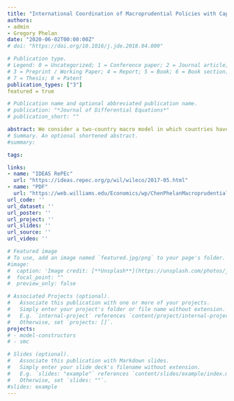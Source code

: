 ```yaml
---
title: "International Coordination of Macroprudential Policies with Capital Flows and Financial Asymmetries"
authors:
- admin
- Gregory Phelan
date: "2020-06-02T00:00:00Z"
# doi: "https://doi.org/10.1016/j.jde.2018.04.009"

# Publication type.
# Legend: 0 = Uncategorized; 1 = Conference paper; 2 = Journal article;
# 3 = Preprint / Working Paper; 4 = Report; 5 = Book; 6 = Book section;
# 7 = Thesis; 8 = Patent
publication_types: ["3"]
featured = true

# Publication name and optional abbreviated publication name.
# publication: "*Journal of Differential Equations*"
# publication_short: ""

abstract: We consider a two-country macro model in which countries have limited ability to issue state-contingent contracts in international markets. Both countries have incentives to stabilize their economy by using macroprudential policy (limiting leverage or capital inflows), but the emerging economy depends on the advanced economy to bear global risk. Lack of coordination hurts developing economies but benefits advanced economies. Financially developed economies are unwilling to intermediate global risk, which means bearing systemic risk, preferring financial stability over credit flows. Advanced economies prefer tighter macroprudential policies than would occur with coordination, giving them greater bargaining power when negotiating international agreements.
# Summary. An optional shortened abstract.
#summary:

tags:

links:
- name: "IDEAS RePEc"
  url: "https://ideas.repec.org/p/wil/wileco/2017-05.html"
- name: "PDF"
  url: "https://web.williams.edu/Economics/wp/ChenPhelanMacroprudentialPolicy_Nov2018.pdf"
url_code: ''
url_dataset: ''
url_poster: ''
url_project: ''
url_slides: ''
url_source: ''
url_video: ''

# Featured image
# To use, add an image named `featured.jpg/png` to your page's folder.
#image:
#  caption: 'Image credit: [**Unsplash**](https://unsplash.com/photos/jdD8gXaTZsc)'
#  focal_point: ""
#  preview_only: false

# Associated Projects (optional).
#   Associate this publication with one or more of your projects.
#   Simply enter your project's folder or file name without extension.
#   E.g. `internal-project` references `content/project/internal-project/index.md`.
#   Otherwise, set `projects: []`.
projects:
# - model-constructors
# - smc

# Slides (optional).
#   Associate this publication with Markdown slides.
#   Simply enter your slide deck's filename without extension.
#   E.g. `slides: "example"` references `content/slides/example/index.md`.
#   Otherwise, set `slides: ""`.
#slides: example
---
```

